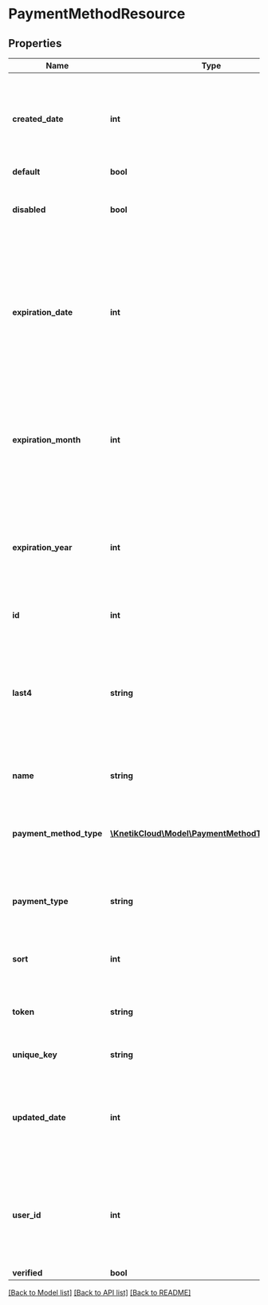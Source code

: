# PaymentMethodResource

## Properties
Name | Type | Description | Notes
------------ | ------------- | ------------- | -------------
**created_date** | **int** | The date/time this resource was created in seconds since unix epoch | [optional] 
**default** | **bool** |  | [optional] 
**disabled** | **bool** | Whether this payment method is disabled or not | [optional] 
**expiration_date** | **int** | The expiration date for the payment method, expressed as seconds since epoch. Typically used for credit card payment methods | [optional] 
**expiration_month** | **int** | The expiration month (1 - 12) for the payment method. Typically used for credit card payment methods | [optional] 
**expiration_year** | **int** | The expiration year for the payment method. Typically used for credit card payment methods | [optional] 
**id** | **int** | The unique ID of the resource | [optional] 
**last4** | **string** | The last 4 digits of the account number for the payment method. Typically used for credit card payment methods | [optional] 
**name** | **string** | The user friendly name of the resource | 
**payment_method_type** | [**\KnetikCloud\Model\PaymentMethodTypeResource**](PaymentMethodTypeResource.md) | The type of payment method. Must be a pre-existing value | 
**payment_type** | **string** | The generic payment type. Default is card | [optional] 
**sort** | **int** | The sort value for the payment method | [optional] 
**token** | **string** | The unique token for the payment method | [optional] 
**unique_key** | **string** | An optional unique identifier | [optional] 
**updated_date** | **int** | The date/time this resource was last updated in seconds since unix epoch | [optional] 
**user_id** | **int** | The user&#39;s id. If null, indicates a shared payment method that any user can use (i.e., &#39;wallet&#39;) | [optional] 
**verified** | **bool** |  | [optional] 

[[Back to Model list]](../README.md#documentation-for-models) [[Back to API list]](../README.md#documentation-for-api-endpoints) [[Back to README]](../README.md)



